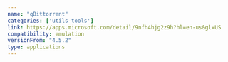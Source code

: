 ```yaml
---
name: "qBittorrent"
categories: ['utils-tools']
link: https://apps.microsoft.com/detail/9nfh4hjg2z9h?hl=en-us&gl=US
compatibility: emulation
versionFrom: "4.5.2"
type: applications
---
```


